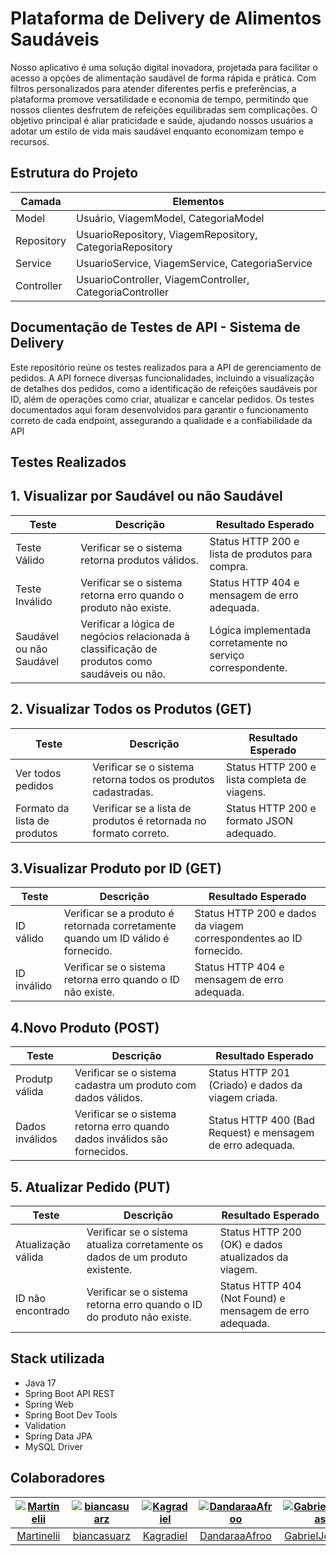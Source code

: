 
# Plataforma de Delivery de Alimentos Saudáveis

Nosso aplicativo é uma solução digital inovadora, projetada para facilitar o acesso a opções de alimentação saudável de forma rápida e prática. Com filtros personalizados para atender diferentes perfis e preferências, a plataforma promove versatilidade e economia de tempo, permitindo que nossos clientes desfrutem de refeições equilibradas sem complicações. O objetivo principal é aliar praticidade e saúde, ajudando nossos usuários a adotar um estilo de vida mais saudável enquanto economizam tempo e recursos.

## Estrutura do Projeto

| Camada             | Elementos                                               |
| ----------------- | ---------------------------------------------------------------- |
| Model      |  Usuário, ViagemModel, CategoriaModel|
| Repository | UsuarioRepository, ViagemRepository, CategoriaRepository |
| Service      | UsuarioService, ViagemService, CategoriaService |
| Controller  | UsuarioController, ViagemController, CategoriaController |


## Documentação de Testes de API - Sistema de Delivery

Este repositório reúne os testes realizados para a API de gerenciamento de pedidos. A API fornece diversas funcionalidades, incluindo a visualização de detalhes dos pedidos, como a identificação de refeições saudáveis por ID, além de operações como criar, atualizar e cancelar pedidos. Os testes documentados aqui foram desenvolvidos para garantir o funcionamento correto de cada endpoint, assegurando a qualidade e a confiabilidade da API

## Testes Realizados


## 1. Visualizar por Saudável ou não Saudável
| Teste                | Descrição                                               | Resultado Esperado                                         |
|----------------------|---------------------------------------------------------|-----------------------------------------------------------|
| Teste Válido         | Verificar se o sistema retorna produtos válidos.        | Status HTTP 200 e lista de produtos para compra.          |
| Teste Inválido       | Verificar se o sistema retorna erro quando o produto não existe. | Status HTTP 404 e mensagem de erro adequada.              |
| Saudável ou não Saudável | Verificar a lógica de negócios relacionada à classificação de produtos como saudáveis ou não. | Lógica implementada corretamente no serviço correspondente. |



## 2. Visualizar Todos os Produtos (GET)
| Teste                     | Descrição                                                  | Resultado Esperado                            |
|---------------------------|------------------------------------------------------------|-----------------------------------------------|
| Ver todos pedidos      | Verificar se o sistema retorna todos os produtos cadastradas. | Status HTTP 200 e lista completa de viagens.  |
| Formato da lista de produtos| Verificar se a lista de produtos é retornada no formato correto. | Status HTTP 200 e formato JSON adequado.      |

## 3.Visualizar Produto por ID (GET)

| Teste       | Descrição                                                               | Resultado Esperado                                     |
|-------------|-------------------------------------------------------------------------|-------------------------------------------------------|
| ID válido   | Verificar se a produto é retornada corretamente quando um ID válido é fornecido. | Status HTTP 200 e dados da viagem correspondentes ao ID fornecido. |
| ID inválido | Verificar se o sistema retorna erro quando o ID não existe.            | Status HTTP 404 e mensagem de erro adequada.          |

## 4.Novo Produto (POST)
| Teste           | Descrição                                                                  | Resultado Esperado                                              |
|-----------------|----------------------------------------------------------------------------|------------------------------------------------------------------|
| Produtp válida   | Verificar se o sistema cadastra um produto com dados válidos.                 | Status HTTP 201 (Criado) e dados da viagem criada.              |
| Dados inválidos | Verificar se o sistema retorna erro quando dados inválidos são fornecidos. | Status HTTP 400 (Bad Request) e mensagem de erro adequada.      |


## 5. Atualizar Pedido (PUT)
| Teste               | Descrição                                                                 | Resultado Esperado                                          |
|---------------------|---------------------------------------------------------------------------|------------------------------------------------------------|
| Atualização válida  | Verificar se o sistema atualiza corretamente os dados de um produto existente. | Status HTTP 200 (OK) e dados atualizados da viagem.        |
| ID não encontrado   | Verificar se o sistema retorna erro quando o ID do produto não existe.     | Status HTTP 404 (Not Found) e mensagem de erro adequada.   |




## Stack utilizada

- Java 17  
- Spring Boot API REST  
- Spring Web  
- Spring Boot Dev Tools  
- Validation  
- Spring Data JPA  
- MySQL Driver  


## Colaboradores

| [![Martinelii](https://github.com/Martinelii.png?size=100)](https://github.com/Martinelii) | [![biancasuarz](https://github.com/biancasuarz.png?size=100)](https://github.com/biancasuarz) | [![Kagradiel](https://github.com/Kagradiel.png?size=100)](https://github.com/Kagradiel) | [![DandaraaAfroo](https://github.com/DandaraaAfroo.png?size=100)](https://github.com/DandaraaAfroo) | [![GabrielJonatas](https://github.com/GabrielJonatas.png?size=100)](https://github.com/GabrielJonatas) |
| :---------------------------------------------------------------------------------------: | :------------------------------------------------------------------------------------------: | :-----------------------------------------------------------------------------------: | :------------------------------------------------------------------------------------------: | :----------------------------------------------------------------------------------------------: |
| [Martinelii](https://github.com/Martinelii)                                               | [biancasuarz](https://github.com/biancasuarz)                                                | [Kagradiel](https://github.com/Kagradiel)                                               | [DandaraaAfroo](https://github.com/DandaraaAfroo)                                                | [GabrielJonatas](https://github.com/GabrielJonatas)                                                |

